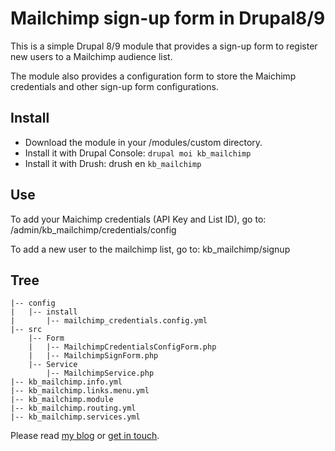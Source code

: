 # Mailchimp sign-up form in Drupal8/9


This is a simple Drupal 8/9 module that provides a sign-up form to register new users to a Mailchimp audience list. 

The module also provides a configuration form to store the Maichimp credentials and other sign-up form configurations.

Install
-------
- Download the module in your /modules/custom directory.
- Install it with Drupal Console: ```drupal moi kb_mailchimp```
- Install it with Drush: drush en ```kb_mailchimp```

Use
---
To add your Maichimp credentials (API Key and List ID), go to:
/admin/kb_mailchimp/credentials/config

To add a new user to the mailchimp list, go to:
kb_mailchimp/signup

Tree
------
```
|-- config
|   |-- install
|       |-- mailchimp_credentials.config.yml
|-- src
    |-- Form
    |   |-- MailchimpCredentialsConfigForm.php
    |   |-- MailchimpSignForm.php
    |-- Service
        |-- MailchimpService.php
|-- kb_mailchimp.info.yml
|-- kb_mailchimp.links.menu.yml
|-- kb_mailchimp.module
|-- kb_mailchimp.routing.yml
|-- kb_mailchimp.services.yml
```


Please read [my blog](http://karimboudjema.com/) or [get in touch](http://karimboudjema.com/en/contact).





